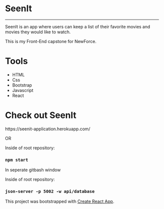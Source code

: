 <h1>SeenIt</h1>
<hr>
<p>SeenIt is an app where users can keep a list of their favorite movies and movies they would like to watch.</p>

<p>This is my Front-End capstone for NewForce.</p>

<h1>Tools</h1>
<ul>
<li>HTML</li>
<li>Css</li>
<li>Bootstrap</li>
<li>Javascript</li>
<li>React</li>
</ul>

<h1>Check out SeenIt</h1>
https://seenit-application.herokuapp.com/

<br>
<p> OR </p>

<p>Inside of root repository: </p>

### `npm start`
<p>In seperate gitbash window</p>

<p>Inside of root repository: </p>

### `json-server -p 5002 -w api/database`

This project was bootstrapped with [Create React App](https://github.com/facebook/create-react-app).
